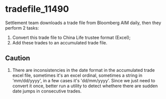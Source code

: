 # tradefile_11490
Settlement team downloads a trade file from Bloomberg AIM daily, then they perform 2 tasks:

1. Convert this trade file to China Life trustee format (Excel);
2. Add these trades to an accumulated trade file.

## Caution
1. There are inconsistencies in the date format in the accumulated trade excel file, sometimes it's an excel ordinal, sometimes a string in 'mm/dd/yyyy', in a few cases it's 'dd/mm/yyyy'. Since we just need to convert it once, better run a utility to detect whethere there are sudden date jumps in consecutive trades.
